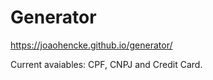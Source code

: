 # Generator 
https://joaohencke.github.io/generator/

Current avaiables: CPF, CNPJ and Credit Card.

